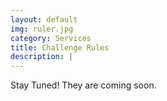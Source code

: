 ```yaml
---
layout: default
img: ruler.jpg
category: Services
title: Challenge Rules
description: |
---
```

  Stay Tuned! They are coming soon.